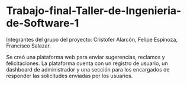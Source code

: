 # Trabajo-final-Taller-de-Ingenieria-de-Software-1
Integrantes del grupo del proyecto: Cristofer Alarcón, Felipe Espinoza, Francisco Salazar.

Se creó una plataforma web para enviar sugerencias, reclamos y felicitaciones. 
La plataforma cuenta con un registro de usuario, un dashboard de administrador y una sección para los encargados de responder las solicitudes enviadas por los usuarios.
